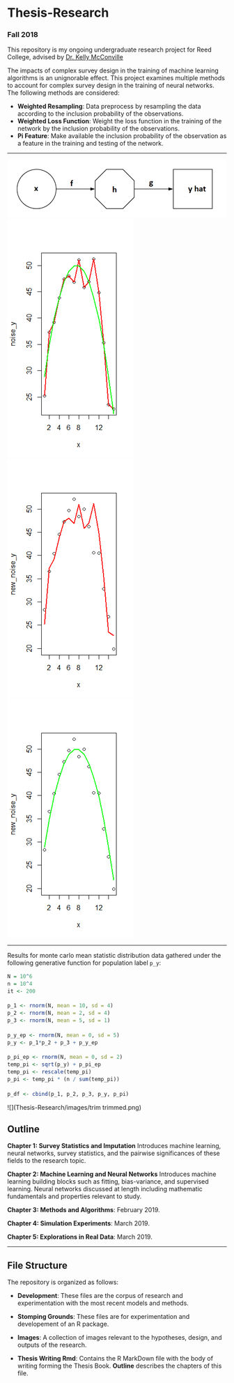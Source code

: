 # Thesis-Research
### Fall 2018

This repository is my ongoing undergraduate research project for Reed College, advised by [Dr. Kelly McConville](https://github.com/mcconvil)

The impacts of complex survey design in the training of machine learning algorithms is an unignorable effect. This project examines multiple methods to account for complex survey design in the training of neural networks. The following methods are considered:
- **Weighted Resampling**: Data preprocess by resampling the data according to the inclusion probability of the observations.
- **Weighted Loss Function**: Weight the loss function in the training of the network by the inclusion probability of the observations.
- **Pi Feature**: Make available the inclusion probability of the observation as a feature in the training and testing of the network. 

------------------

![](images/model_img.png)
![](images/both.png)
![](images/badfit.png)
![](images/stayGood.png)

------------------

Results for monte carlo mean statistic distribution data gathered under the following generative function for population label `p_y`:
```R
N = 10^6
n = 10^4
it <- 200

p_1 <- rnorm(N, mean = 10, sd = 4)
p_2 <- rnorm(N, mean = 2, sd = 4)
p_3 <- rnorm(N, mean = 5, sd = 1)

p_y_ep <- rnorm(N, mean = 0, sd = 5)
p_y <- p_1*p_2 + p_3 + p_y_ep

p_pi_ep <- rnorm(N, mean = 0, sd = 2)
temp_pi <- sqrt(p_y) + p_pi_ep
temp_pi <- rescale(temp_pi)
p_pi <- temp_pi * (n / sum(temp_pi))

p_df <- cbind(p_1, p_2, p_3, p_y, p_pi)
```
![](Thesis-Research/images/trim trimmed.png)
## Outline

**Chapter 1: Survey Statistics and Imputation** Introduces machine learning, neural networks, survey statistics, and the pairwise significances of these fields to the research topic.

**Chapter 2: Machine Learning and Neural Networks** Introduces machine learning building blocks such as fitting, bias-variance, and supervised learning. Neural networks discussed at length including mathematic fundamentals and properties relevant to study.

**Chapter 3: Methods and Algorithms**: February 2019.

**Chapter 4: Simulation Experiments**: March 2019.

**Chapter 5: Explorations in Real Data**: March 2019.

------------------

## File Structure

The repository is organized as follows:
- **Development**: These files are the corpus of research and experimentation with the most recent models and methods.

- **Stomping Grounds**: These files are for experimentation and developement of an R package.

- **Images**: A collection of images relevant to the hypotheses, design, and outputs of the research.

- **Thesis Writing Rmd**: Contains the R MarkDown file with the body of writing forming the Thesis Book. **Outline** describes the chapters of this file.

